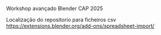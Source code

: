 Workshop avançado Blender CAP 2025

Localização do repositorio para ficheiros csv
https://extensions.blender.org/add-ons/spreadsheet-import/
